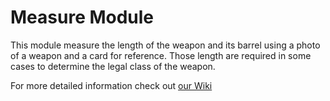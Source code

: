 # Measure Module

This module measure the length of the weapon and its barrel using a photo of a weapon and a card for reference. Those length are required in some cases to determine the legal class of the weapon.

For more detailed information check out  [our Wiki](https://github.com/datalab-mi/Basegun-ml/wiki)